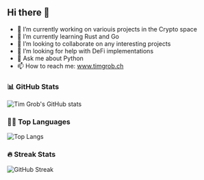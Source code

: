 ## Hi there 👋

- 🔭 I’m currently working on variouis projects in the Crypto space
- 🌱 I’m currently learning Rust and Go
- 👯 I’m looking to collaborate on any interesting projects
- 🤔 I’m looking for help with DeFi implementations
- 💬 Ask me about Python
- 📫 How to reach me: www.timgrob.ch

### 📊 GitHub Stats

![Tim Grob's GitHub stats](https://github-readme-stats.vercel.app/api?username=timgrob&show_icons=true&theme=tokyonight)

### 🧑‍💻 Top Languages

![Top Langs](https://github-readme-stats.vercel.app/api/top-langs/?username=timgrob&layout=compact&theme=tokyonight)

### 🔥 Streak Stats

![GitHub Streak](https://streak-stats.demolab.com/?user=timgrob&theme=tokyonight)


<!--
**timgrob/timgrob** is a ✨ _special_ ✨ repository because its `README.md` (this file) appears on your GitHub profile.

Here are some ideas to get you started:

- 🔭 I’m currently working on ...
- 🌱 I’m currently learning ...
- 👯 I’m looking to collaborate on ...
- 🤔 I’m looking for help with ...
- 💬 Ask me about ...
- 📫 How to reach me: ...
- 😄 Pronouns: ...
- ⚡ Fun fact: ...
-->

